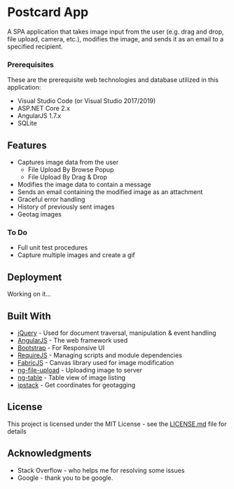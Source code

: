 # Postcard App

A SPA application that takes image input from the user (e.g. drag and drop, file upload, camera, etc.), modifies the image, and sends it as an email to a specified recipient.

### Prerequisites

These are the prerequisite web technologies and database utilized in this application:
* Visual Studio Code (or Visual Studio 2017/2019) 
* ASP.NET Core 2.x
* AngularJS 1.7.x
* SQLite

## Features

* Captures image data from the user
  * File Upload By Browse Popup
  * File Upload By Drag & Drop
* Modifies the image data to contain a message
* Sends an email containing the modified image as an attachment
* Graceful error handling
* History of previously sent images
* Geotag images

### To Do

* Full unit test procedures
* Capture multiple images and create a gif

## Deployment

Working on it...

## Built With

* [jQuery](https://jquery.com/) - Used for document traversal, manipulation & event handling
* [AngularJS](https://angularjs.org/) - The web framework used
* [Bootstrap](https://getbootstrap.com/) - For Responsive UI
* [RequireJS](https://requirejs.org/) - Managing scripts and module dependencies
* [FabricJS](http://fabricjs.com/) - Canvas library used for image modification
* [ng-file-upload](https://github.com/danialfarid/ng-file-upload) - Uploading image to server
* [ng-table](https://github.com/esvit/ng-table) - Table view of image listing
* [ipstack](https://ipstack.com/) - Get coordinates for geotagging

## License

This project is licensed under the MIT License - see the [LICENSE.md](LICENSE) file for details

## Acknowledgments

* Stack Overflow - who helps me for resolving some issues
* Google - thank you to be google.
